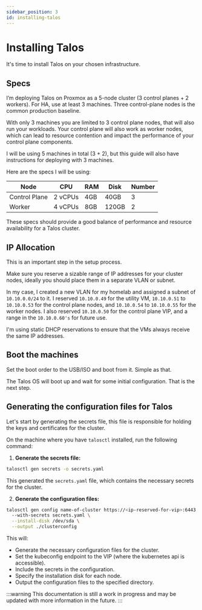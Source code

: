 ```yaml
---
sidebar_position: 3
id: installing-talos
---
```


# Installing Talos

It's time to install Talos on your chosen infrastructure.

## Specs

I’m deploying Talos on Proxmox as a 5-node cluster (3 control planes + 2 workers). For HA, use at least 3 machines. Three control-plane nodes is the common production baseline.

With only 3 machines you are limited to 3 control plane nodes, that will also run your workloads. Your control plane will also work as worker nodes, which can lead to resource contention and impact the performance of your control plane components.

I will be using 5 machines in total (3 + 2), but this guide will also have instructions for deploying with 3 machines.

Here are the specs I will be using:

| Node          | CPU     | RAM | Disk | Number |
|---------------|---------|-----|------|--------|
| Control Plane | 2 vCPUs | 4GB | 40GB | 3      |
| Worker        | 4 vCPUs | 8GB | 120GB| 2      |

These specs should provide a good balance of performance and resource availability for a Talos cluster.

## IP Allocation

This is an important step in the setup process. 

Make sure you reserve a sizable range of IP addresses for your cluster nodes, ideally you should place them in a separate VLAN or subnet.

In my case, I created a new VLAN for my homelab and assigned a subnet of `10.10.0.0/24` to it.
I reserved `10.10.0.49` for the utility VM, `10.10.0.51` to `10.10.0.53` for the control plane nodes, and `10.10.0.54` to `10.10.0.55` for the worker nodes.
I also reserved `10.10.0.50` for the control plane VIP, and a range in the `10.10.0.60's` for future use.

I'm using static DHCP reservations to ensure that the VMs always receive the same IP addresses.

## Boot the machines

Set the boot order to the USB/ISO and boot from it. Simple as that.

The Talos OS will boot up and wait for some initial configuration. That is the next step.

## Generating the configuration files for Talos

Let's start by generating the secrets file, this file is responsible for holding the keys and certificates for the cluster.

On the machine where you have `talosctl` installed, run the following command:

1. **Generate the secrets file:**

```bash
talosctl gen secrets -o secrets.yaml
```

This generated the `secrets.yaml` file, which contains the necessary secrets for the cluster.

2. **Generate the configuration files:**

```bash
talosctl gen config name-of-cluster https://<ip-reserved-for-vip>:6443 \ 
  --with-secrets secrets.yaml \
  --install-disk /dev/sda \
  --output ./clusterconfig
```

This will:
- Generate the necessary configuration files for the cluster.
- Set the kubeconfig endpoint to the VIP (where the kubernetes api is accessible).
- Include the secrets in the configuration.
- Specify the installation disk for each node.
- Output the configuration files to the specified directory.

:::warning
This documentation is still a work in progress and may be updated with more information in the future.
:::